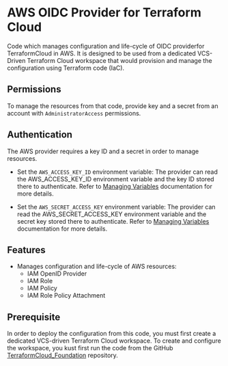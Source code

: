 # AWS OIDC Provider for Terraform Cloud

Code which manages configuration and life-cycle of OIDC providerfor
TerraformCloud in AWS. It is designed to be used from a dedicated
VCS-Driven Terraform Cloud workspace that would provision and manage
the configuration using Terraform code (IaC).

## Permissions

To manage the resources from that code, provide key and a secret from an account
with `AdministratorAccess` permissions. 

## Authentication

The AWS provider requires a key ID and a secret in order to manage resources.

- Set the `AWS_ACCESS_KEY_ID` environment variable: The provider can read the AWS_ACCESS_KEY_ID environment variable and the key ID stored there to authenticate. Refer to [Managing Variables](https://developer.hashicorp.com/terraform/cloud-docs/workspaces/variables/managing-variables) documentation for more details.

- Set the `AWS_SECRET_ACCESS_KEY` environment variable: The provider can read the AWS_SECRET_ACCESS_KEY environment variable and the secret key stored there to authenticate. Refer to [Managing Variables](https://developer.hashicorp.com/terraform/cloud-docs/workspaces/variables/managing-variables) documentation for more details.

## Features

- Manages configuration and life-cycle of AWS resources:
  - IAM OpenID Provider
  - IAM Role
  - IAM Policy
  - IAM Role Policy Attachment

## Prerequisite

In order to deploy the configuration from this code, you must first create
a dedicated VCS-driven Terraform Cloud workspace. To create and configure
the workspace, you kust first run the code from the GitHub
[TerraformCloud_Foundation](https://github.com/benyboy84/TerraformCloud_Foundation) repository.
